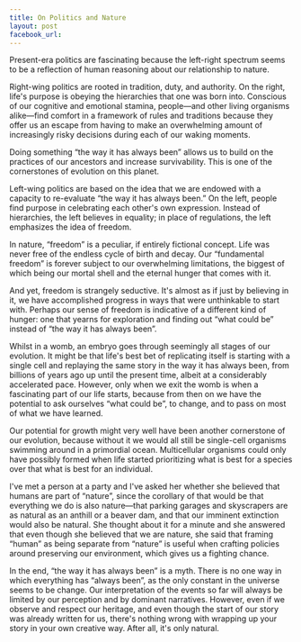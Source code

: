 ```yaml
---
title: On Politics and Nature
layout: post
facebook_url: 
---
```


Present-era politics are fascinating because the left-right spectrum seems to be a reflection of human reasoning about our relationship to nature.

Right-wing politics are rooted in tradition, duty, and authority. On the right, life's purpose is obeying the hierarchies that one was born into. Conscious of our cognitive and emotional stamina, people—and other living organisms alike—find comfort in a framework of rules and traditions because they offer us an escape from having to make an overwhelming amount of increasingly risky decisions during each of our waking moments.

Doing something “the way it has always been” allows us to build on the practices of our ancestors and increase survivability. This is one of the cornerstones of evolution on this planet.

Left-wing politics are based on the idea that we are endowed with a capacity to re-evaluate “the way it has always been.” On the left, people find purpose in celebrating each other's own expression. Instead of hierarchies, the left believes in equality; in place of regulations, the left emphasizes the idea of freedom.

In nature, “freedom” is a peculiar, if entirely fictional concept. Life was never free of the endless cycle of birth and decay. Our “fundamental freedom” is forever subject to our overwhelming limitations, the biggest of which being our mortal shell and the eternal hunger that comes with it.

And yet, freedom is strangely seductive. It's almost as if just by believing in it, we have accomplished progress in ways that were unthinkable to start with. Perhaps our sense of freedom is indicative of a different kind of hunger: one that yearns for exploration and finding out “what could be” instead of “the way it has always been”.

Whilst in a womb, an embryo goes through seemingly all stages of our evolution. It might be that life's best bet of replicating itself is starting with a single cell and replaying the same story in the way it has always been, from billions of years ago up until the present time, albeit at a considerably accelerated pace. However, only when we exit the womb is when a fascinating part of our life starts, because from then on we have the potential to ask ourselves “what could be”, to change, and to pass on most of what we have learned.

Our potential for growth might very well have been another cornerstone of our evolution, because without it we would all still be single-cell organisms swimming around in a primordial ocean. Multicellular organisms could only have possibly formed when life started prioritizing what is best for a species over that what is best for an individual.

I've met a person at a party and I've asked her whether she believed that humans are part of “nature”, since the corollary of that would be that everything we do is also nature—that parking garages and skyscrapers are as natural as an anthill or a beaver dam, and that our imminent extinction would also be natural. She thought about it for a minute and she answered that even though she believed that we are nature, she said that framing “human” as being separate from “nature” is useful when crafting policies around preserving our environment, which gives us a fighting chance.

In the end, “the way it has always been” is a myth. There is no one way in which everything has “always been”, as the only constant in the universe seems to be change. Our interpretation of the events so far will always be limited by our perception and by dominant narratives. However, even if we observe and respect our heritage, and even though the start of our story was already written for us, there's nothing wrong with wrapping up your story in your own creative way. After all, it's only natural.
